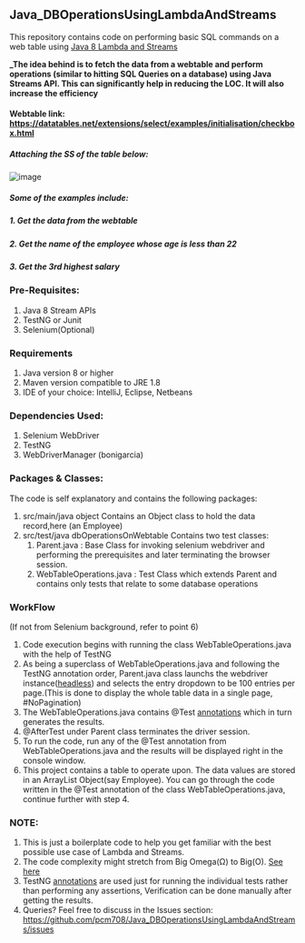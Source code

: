 ## Java_DBOperationsUsingLambdaAndStreams

This repository contains code on performing basic SQL commands on a web table using [Java 8 Lambda and Streams](https://www.w3schools.com/java/java_lambda.asp)

**_The idea behind is to fetch the data from a webtable and perform operations (similar to hitting SQL Queries on a database) using Java Streams API. 
This can significantly help in reducing the LOC. It will also increase the efficiency**

#### Webtable link: https://datatables.net/extensions/select/examples/initialisation/checkbox.html
##### Attaching the SS of the table below:
 
![image](https://user-images.githubusercontent.com/52307892/121800165-d7ccbf80-cc4d-11eb-93e4-1f2551b39936.png)
##### Some of the examples include: 
##### 1. Get the data from the webtable
##### 2. Get the name of the employee whose age is less than 22
##### 3. Get the 3rd highest salary

### Pre-Requisites:
1. Java 8 Stream APIs
2. TestNG or Junit
3. Selenium(Optional)

### Requirements
1. Java version 8 or higher
2. Maven version compatible to JRE 1.8
3. IDE of your choice: IntelliJ, Eclipse, Netbeans

### Dependencies Used:
1. Selenium WebDriver
2. TestNG
3. WebDriverManager (bonigarcia)

### Packages & Classes: 
The code is self explanatory and contains the following packages:
1. src/main/java object
    Contains an Object class to hold the data record,here (an Employee)
2. src/test/java dbOperationsOnWebtable
    Contains two test classes: 
    1. Parent.java : Base Class for invoking selenium webdriver and performing the prerequisites and later terminating the browser session.
    2. WebTableOperations.java : Test Class which extends Parent and contains only tests that relate to some database operations

### WorkFlow 
(If not from Selenium background, refer to point 6)
1. Code execution begins with running the class WebTableOperations.java with the help of TestNG
2. As being a superclass of WebTableOperations.java and following the TestNG annotation order,
   Parent.java class launchs the webdriver instance([headless](https://www.toolsqa.com/selenium-webdriver/selenium-headless-browser-testing/)) and selects the entry dropdown to be 100 entries per page.(This is done to display the whole table data in a single page, #NoPagination)
3. The WebTableOperations.java contains @Test [annotations](https://www.javatpoint.com/testng-annotations) which in turn generates the results.
4. @AfterTest under Parent class terminates the driver session.
5. To run the code, run any of the @Test annotation from WebTableOperations.java and the results will be displayed right in the console window.
6. This project contains a table to operate upon. The data values are stored in an ArrayList Object(say Employee). You can go through the code written in the @Test annotation of the class WebTableOperations.java, continue further with step 4.

### NOTE:
1. This is just a boilerplate code to help you get familiar with the best possible use case of Lambda and Streams.
2. The code complexity might stretch from Big Omega(Ω) to Big(O). [See here](https://www.geeksforgeeks.org/difference-between-big-oh-big-omega-and-big-theta/)
3. TestNG [annotations](https://www.javatpoint.com/testng-annotations) are used just for running the individual tests rather than performing any assertions,
   Verification can be done manually after getting the results.
4. Queries? Feel free to discuss in the Issues section: https://github.com/pcm708/Java_DBOperationsUsingLambdaAndStreams/issues
